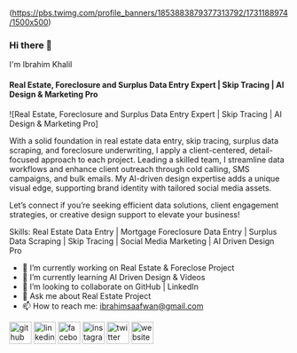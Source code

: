(https://pbs.twimg.com/profile_banners/1853883879377313792/1731188974/1500x500)
### Hi there 👋
I'm Ibrahim Khalil
#### Real Estate, Foreclosure and Surplus Data Entry Expert | Skip Tracing | AI Design & Marketing Pro
![Real Estate, Foreclosure and Surplus Data Entry Expert | Skip Tracing | AI Design & Marketing Pro]

With a solid foundation in real estate data entry, skip tracing, surplus data scraping, and foreclosure underwriting, I apply a client-centered, detail-focused approach to each project. Leading a skilled team, I streamline data workflows and enhance client outreach through cold calling, SMS campaigns, and bulk emails. My AI-driven design expertise adds a unique visual edge, supporting brand identity with tailored social media assets.

Let’s connect if you’re seeking efficient data solutions, client engagement strategies, or creative design support to elevate your business!

Skills: Real Estate Data Entry | Mortgage Foreclosure Data Entry | Surplus Data Scraping | Skip Tracing | Social Media Marketing | AI Driven Design Pro

- 🔭 I’m currently working on Real Estate & Foreclose Project 
- 🌱 I’m currently learning AI Driven Design & Videos 
- 👯 I’m looking to collaborate on GitHub | LinkedIn 
- 💬 Ask me about Real Estate Project 
- 📫 How to reach me: ibrahimsaafwan@gmail.com 


[<img src='https://cdn.jsdelivr.net/npm/simple-icons@3.0.1/icons/github.svg' alt='github' height='40'>](https://github.com/ibrahimsaafwan)  [<img src='https://cdn.jsdelivr.net/npm/simple-icons@3.0.1/icons/linkedin.svg' alt='linkedin' height='40'>](https://www.linkedin.com/in/ibrahimsaafwan/)  [<img src='https://cdn.jsdelivr.net/npm/simple-icons@3.0.1/icons/facebook.svg' alt='facebook' height='40'>](https://www.facebook.com/ibrahimsaafwaan)  [<img src='https://cdn.jsdelivr.net/npm/simple-icons@3.0.1/icons/instagram.svg' alt='instagram' height='40'>](https://www.instagram.com/ibrahimsaafwan/)  [<img src='https://cdn.jsdelivr.net/npm/simple-icons@3.0.1/icons/twitter.svg' alt='twitter' height='40'>](https://twitter.com/ibrahimsaafwaan)  [<img src='https://cdn.jsdelivr.net/npm/simple-icons@3.0.1/icons/icloud.svg' alt='website' height='40'>](https://about.me/ibrahimsaafwan)  


